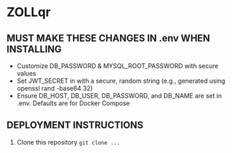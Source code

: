 # ZOLLqr
## MUST MAKE THESE CHANGES IN .env WHEN INSTALLING
- Customize DB_PASSWORD & MYSQL_ROOT_PASSWORD with secure values
- Set JWT_SECRET in with a secure, random string (e.g., generated using openssl rand -base64 32)
- Ensure DB_HOST, DB_USER, DB_PASSWORD, and DB_NAME are set in .env. Defaults are for Docker Compose
## DEPLOYMENT INSTRUCTIONS
1. Clone this repository
```git clone ...```

